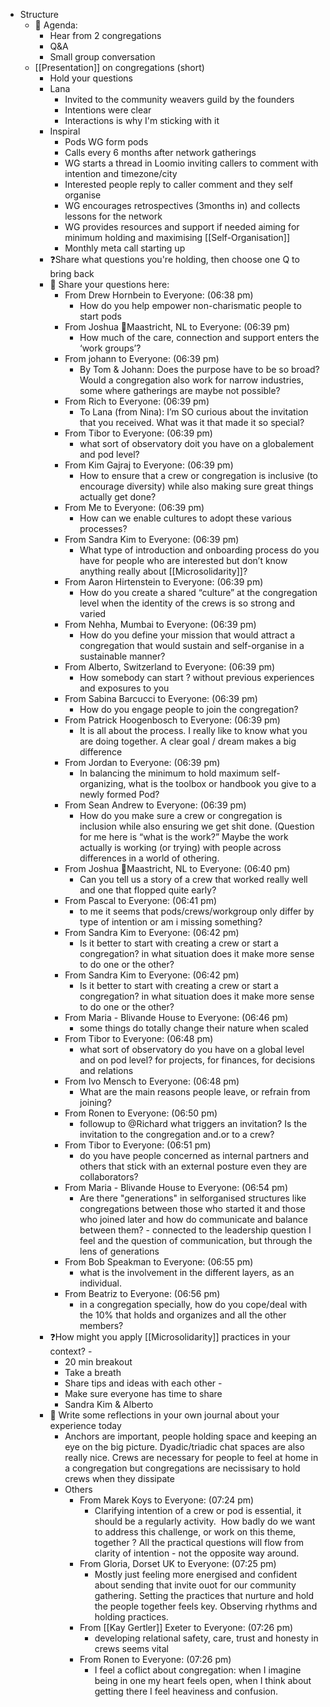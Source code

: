 - Structure
    - 🧭 Agenda:
        - Hear from 2 congregations 
        - Q&A 
        - Small group conversation
    - [[Presentation]] on congregations (short)
        - Hold your questions
        - Lana
            - Invited to the community weavers guild by the founders
            - Intentions were clear
            - Interactions is why I'm sticking with it
        - Inspiral
            - Pods WG form pods
            - Calls every 6 months after network gatherings
            - WG starts a thread in Loomio inviting callers to comment with intention and timezone/city
            - Interested people reply to caller comment and they self organise
            - WG encourages retrospectives (3months in) and collects lessons for the network
            - WG provides resources and support if needed aiming for minimum holding and maximising [[Self-Organisation]]
            - Monthly meta call starting up
        - ❓Share what questions you're holding, then choose one Q to bring back
        - 📝 Share your questions here:
            - From Drew Hornbein to Everyone: (06:38 pm)
                - How do you help empower non-charismatic people to start pods
            - From Joshua 🧤Maastricht, NL to Everyone: (06:39 pm)
                - How much of the care, connection and support enters the ‘work groups’?
            - From johann to Everyone: (06:39 pm)
                - By Tom & Johann: Does the purpose have to be so broad? Would a congregation also work for narrow industries, some where gatherings are maybe not possible?
            - From Rich to Everyone: (06:39 pm)
                - To Lana (from Nina): I’m SO curious about the invitation that you received. What was it that made it so special?
            - From Tibor to Everyone: (06:39 pm)
                - what sort of observatory doit you have on a globalement and pod level?
            - From Kim Gajraj to Everyone: (06:39 pm)
                - How to ensure that a crew or congregation is inclusive (to encourage diversity) while also making sure great things actually get done?
            - From Me to Everyone: (06:39 pm)
                - How can we enable cultures to adopt these various processes?
            - From Sandra Kim to Everyone: (06:39 pm)
                - What type of introduction and onboarding process do you have for people who are interested but don’t know anything really about [[Microsolidarity]]?
            - From Aaron Hirtenstein to Everyone: (06:39 pm)
                - How do you create a shared “culture” at the congregation level when the identity of the crews is so strong and varied
            - From Nehha, Mumbai to Everyone: (06:39 pm)
                - How do you define your mission that would attract a congregation that would sustain and self-organise in a sustainable manner?
            - From Alberto, Switzerland to Everyone: (06:39 pm)
                - How somebody can start ?  without previous experiences and exposures to you
            - From Sabina Barcucci to Everyone: (06:39 pm)
                - How do you engage people to join the congregation?
            - From Patrick Hoogenbosch to Everyone: (06:39 pm)
                - It is all about the process. I really like to know what you are doing together. A clear goal / dream makes a big difference
            - From Jordan to Everyone: (06:39 pm)
                - In balancing the minimum to hold maximum self-organizing, what is the toolbox or handbook you give to a newly formed Pod?
            - From Sean Andrew to Everyone: (06:39 pm)
                - How do you make sure a crew or congregation is inclusion while also ensuring we get shit done.  (Question for me here is “what is the work?” Maybe the work actually is working (or trying) with people across differences in a world of othering.
            - From Joshua 🧤Maastricht, NL to Everyone: (06:40 pm)
                - Can you tell us a story of a crew that worked really well and one that flopped quite early?
            - From Pascal to Everyone: (06:41 pm)
                - to me it seems that pods/crews/workgroup only differ by type of intention or am i missing something?
            - From Sandra Kim to Everyone: (06:42 pm)
                - Is it better to start with creating a crew or start a congregation? in what situation does it make more sense to do one or the other?
            - From Sandra Kim to Everyone: (06:42 pm)
                - Is it better to start with creating a crew or start a congregation? in what situation does it make more sense to do one or the other?
            - From Maria - Blivande House to Everyone: (06:46 pm)
                - some things do totally change their nature when scaled
            - From Tibor to Everyone: (06:48 pm)
                - what sort of observatory do you have on a global level and on pod level? for projects,  for finances, for decisions and relations 
            - From Ivo Mensch to Everyone: (06:48 pm)
                - What are the main reasons people leave, or refrain from joining?
            - From Ronen to Everyone: (06:50 pm)
                - followup to @Richard what triggers an invitation? Is the invitation to the congregation and.or to a crew?
            - From Tibor to Everyone: (06:51 pm)
                - do you have people concerned as internal partners and others that stick with an external posture even they are collaborators?
            - From Maria - Blivande House to Everyone: (06:54 pm)
                - Are there "generations" in selforganised structures like congregations between those who started it and those who joined later and how do communicate and balance between them? - connected to the leadership question I feel and the question of communication, but through the lens of generations
            - From Bob Speakman to Everyone: (06:55 pm)
                - what is the involvement in the different layers, as an individual.
            - From Beatriz to Everyone: (06:56 pm)
                - in a congregation specially, how do you cope/deal with the 10% that holds and organizes and all the other members?
        - ❓How might you apply [[Microsolidarity]] practices in your context? - 
            - 20 min breakout 
            - Take a breath 
            - Share tips and ideas with each other - 
            - Make sure everyone has time to share
            - Sandra Kim & Alberto 
        - 📝 Write some reflections in your own journal about your experience today
            - Anchors are important, people holding space and keeping an eye on the big picture. Dyadic/triadic chat spaces are also really nice. Crews are necessary for people to feel at home in a congregation but congregations are necissisary to hold crews when they dissipate
            - Others
                - From Marek Koys to Everyone: (07:24 pm)
                    - Clarifying intention of a crew or pod is essential, it should be a regularly activity.  How badly do we want to address this challenge, or work on this theme, together ? All the practical questions will flow from clarity of intention - not the opposite way around. 
                - From Gloria, Dorset UK to Everyone: (07:25 pm)
                    - Mostly just feeling more energised and confident about sending that invite ouot for our community gathering. Setting the practices that nurture and hold the people together feels key. Observing rhythms and holding practices.
                - From [[Kay Gertler]] Exeter to Everyone: (07:26 pm)
                    - developing relational safety, care, trust and honesty in crews seems vital
                - From Ronen to Everyone: (07:26 pm)
                    - I feel a coflict about congregation: when I imagine being in one my heart feels open, when I think about getting there I feel heaviness and confusion.
